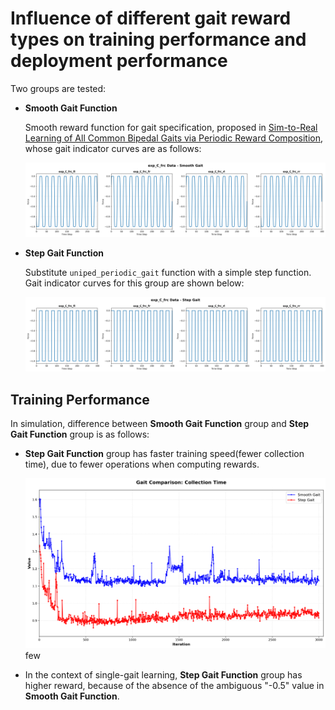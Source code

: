 # Influence of different gait reward types on training performance and deployment performance

Two groups are tested:
- **Smooth Gait Function**

    Smooth reward function for gait specification, proposed in [Sim-to-Real Learning of All Common Bipedal Gaits via Periodic Reward Composition](https://arxiv.org/abs/2011.01387), whose gait indicator curves are as follows:

    ![](./exp_C_frc_smooth_gait.png)

- **Step Gait Function**

    Substitute `uniped_periodic_gait` function with a simple step function. Gait indicator curves for this group are shown below:

    ![](./exp_C_frc_step_gait.png)

## Training Performance

In simulation, difference between **Smooth Gait Function** group and **Step Gait Function** group is as follows:

- **Step Gait Function** group has faster training speed(fewer collection time), due to fewer operations when computing rewards.

    ![](./gait_comparison_value_vs_step.png)few

- In the context of single-gait learning, **Step Gait Function** group has higher reward, because of the absence of the ambiguous "-0.5" value in **Smooth Gait Function**.
  
  

